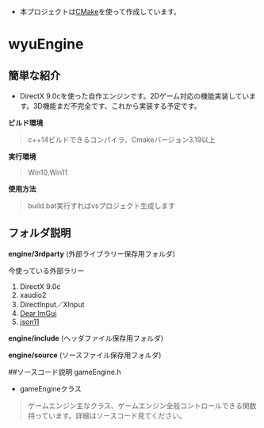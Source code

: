 - 本プロジェクトは[CMake](https://cmake.org/)を使って作成しています。

# wyuEngine

## 簡単な紹介
- DirectX 9.0cを使った自作エンジンです。2Dゲーム対応の機能実装しています。3D機能まだ不完全です、これから実装する予定です。

**ビルド環境**
>c++14ビルドできるコンパイラ、Cmakeバージョン3.19以上

**実行環境**

>Win10,Win11

**使用方法**
>build.bat実行すればvsプロジェクト生成します

## フォルダ説明

**engine/3rdparty** (外部ライブラリー保存用フォルダ)

今使っている外部ラリー
1. DirectX 9.0c
2. xaudio2
3. DirectInput／XInput
4. [Dear ImGui](https://github.com/ocornut/imgui)
5. [json11](https://github.com/dropbox/json11)

**engine/include** (ヘッダファイル保存用フォルダ)

**engine/source** (ソースファイル保存用フォルダ)

##ソースコード説明
gameEngine.h
+ gameEngineクラス
>ゲームエンジン主なクラス、ゲームエンジン全般コントロールできる関数持っています。詳細はソースコード見てください。


``` c++

```

